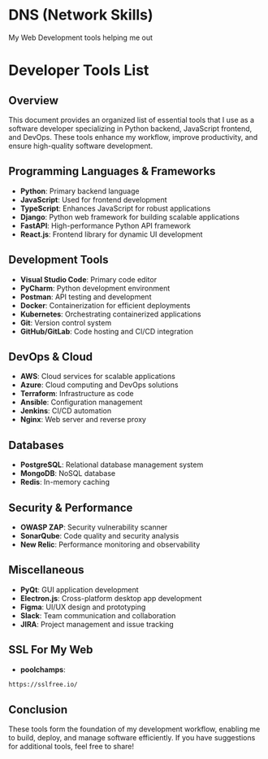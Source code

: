 # DNS (Network Skills)
My Web Development tools helping me out 

# Developer Tools List

## Overview
This document provides an organized list of essential tools that I use as a software developer specializing in Python backend, JavaScript frontend, and DevOps. These tools enhance my workflow, improve productivity, and ensure high-quality software development.

## Programming Languages & Frameworks
- **Python**: Primary backend language
- **JavaScript**: Used for frontend development
- **TypeScript**: Enhances JavaScript for robust applications
- **Django**: Python web framework for building scalable applications
- **FastAPI**: High-performance Python API framework
- **React.js**: Frontend library for dynamic UI development

## Development Tools
- **Visual Studio Code**: Primary code editor
- **PyCharm**: Python development environment
- **Postman**: API testing and development
- **Docker**: Containerization for efficient deployments
- **Kubernetes**: Orchestrating containerized applications
- **Git**: Version control system
- **GitHub/GitLab**: Code hosting and CI/CD integration

## DevOps & Cloud
- **AWS**: Cloud services for scalable applications
- **Azure**: Cloud computing and DevOps solutions
- **Terraform**: Infrastructure as code
- **Ansible**: Configuration management
- **Jenkins**: CI/CD automation
- **Nginx**: Web server and reverse proxy

## Databases
- **PostgreSQL**: Relational database management system
- **MongoDB**: NoSQL database
- **Redis**: In-memory caching

## Security & Performance
- **OWASP ZAP**: Security vulnerability scanner
- **SonarQube**: Code quality and security analysis
- **New Relic**: Performance monitoring and observability

## Miscellaneous
- **PyQt**: GUI application development
- **Electron.js**: Cross-platform desktop app development
- **Figma**: UI/UX design and prototyping
- **Slack**: Team communication and collaboration
- **JIRA**: Project management and issue tracking

## SSL For My Web
- **poolchamps**:
```bash
https://sslfree.io/
```

## Conclusion
These tools form the foundation of my development workflow, enabling me to build, deploy, and manage software efficiently. If you have suggestions for additional tools, feel free to share!
